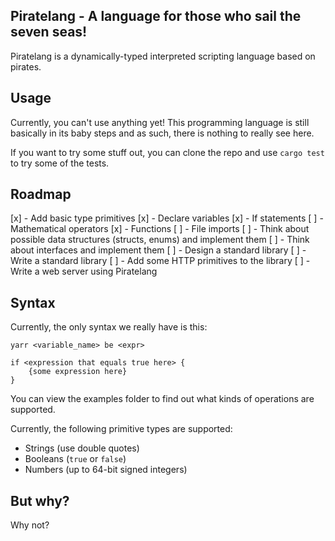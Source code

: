 ## Piratelang - A language for those who sail the seven seas!
Piratelang is a dynamically-typed interpreted scripting language based on pirates.

## Usage
Currently, you can't use anything yet! This programming language is still basically in its baby steps and as such, there is nothing to really see here.

If you want to try some stuff out, you can clone the repo and use `cargo test` to try some of the tests.

## Roadmap
[x] - Add basic type primitives
[x] - Declare variables
[x] - If statements
[ ] - Mathematical operators
[x] - Functions
[ ] - File imports
[ ] - Think about possible data structures (structs, enums) and implement them
[ ] - Think about interfaces and implement them
[ ] - Design a standard library
[ ] - Write a standard library
[ ] - Add some HTTP primitives to the library
[ ] - Write a web server using Piratelang

## Syntax
Currently, the only syntax we really have is this:
```
yarr <variable_name> be <expr>

if <expression that equals true here> {
    {some expression here}
}
```

You can view the examples folder to find out what kinds of operations are supported.

Currently, the following primitive types are supported:
- Strings (use double quotes)
- Booleans (`true` or `false`)
- Numbers (up to 64-bit signed integers)

## But why?
Why not?
